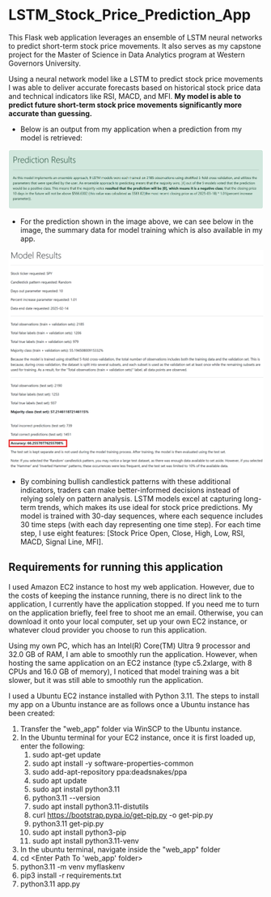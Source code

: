 # LSTM_Stock_Price_Prediction_App
This Flask web application leverages an ensemble of LSTM neural networks to predict short-term stock price movements. It also serves as my capstone project for the Master of Science in Data Analytics program at Western Governors University.

Using a neural network model like a LSTM to predict stock price movements I was able to deliver accurate forecasts based on historical stock price data and technical indicators like RSI, MACD, and MFI. **My model is able to predict future short-term stock price movements significantly more accurate than guessing.**

* Below is an output from my application when a prediction from my model is retrieved:

![image_1](images/image_1.png)

* For the prediction shown in the image above, we can see below in the image, the summary data for model training which is also available in my app.

![image_2](images/image_2.png)

* By combining bullish candlestick patterns with these additional indicators, traders can make better-informed decisions instead of relying solely on pattern analysis. LSTM models excel at capturing long-term trends, which makes its use ideal for stock price predictions. My model is trained with 30-day sequences, where each sequence includes 30 time steps (with each day representing one time step). For each time step, I use eight features: [Stock Price Open, Close, High, Low, RSI, MACD, Signal Line, MFI].


## Requirements for running this application

I used Amazon EC2 instance to host my web application. However, due to the costs of keeping the instance running, there is no direct link to the application, I currently have the application stopped. If you need me to turn on the application briefly, feel free to shoot me an email. Otherwise, you can download it onto your local computer, set up your own EC2 instance, or whatever cloud provider you choose to run this application.

Using my own PC, which has an Intel(R) Core(TM) Ultra 9 processor and 32.0 GB of RAM, I am able to smoothly run the application. However, when hosting the same application on an EC2 instance (type c5.2xlarge, with 8 CPUs and 16.0 GB of memory), I noticed that model training was a bit slower, but it was still able to smoothly run the application.

I used a Ubuntu EC2 instance installed with Python 3.11. The steps to install my app on a Ubuntu instance are as follows once a Ubuntu instance has been created:

1. Transfer the "web_app" folder via WinSCP to the Ubuntu instance.
2. In the Ubuntu terminal for your EC2 instance, once it is first loaded up, enter the following:
   1. sudo apt-get update
   2. sudo apt install -y software-properties-common
   3. sudo add-apt-repository ppa:deadsnakes/ppa
   4. sudo apt update
   5. sudo apt install python3.11
   6. python3.11 --version
   7. sudo apt install python3.11-distutils
   8. curl https://bootstrap.pypa.io/get-pip.py -o get-pip.py
   9. python3.11 get-pip.py
   10. sudo apt install python3-pip
   11. sudo apt install python3.11-venv
3. In the ubuntu terminal, navigate inside the "web_app" folder
  1. cd <Enter Path To 'web_app' folder>
  2. python3.11 -m venv myflaskenv
  3. pip3 install -r requirements.txt
  4. python3.11 app.py

